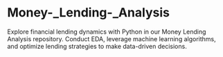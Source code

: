 # Money-_Lending-_Analysis
Explore financial lending dynamics with Python in our Money Lending Analysis repository. Conduct EDA, leverage machine learning algorithms, and optimize lending strategies to make data-driven decisions. 
